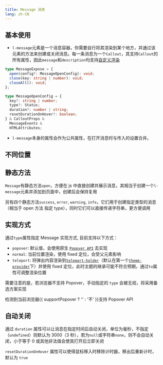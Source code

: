 ```yaml
---
title: Message 消息
lang: zh-CN
---
```


## 基本使用

- `l-message`元素是一个消息容器，你需要自行将其渲染到某个地方，并通过该元素的方法来创建或关闭消息。每一条消息为一个`Callout`，其支持`Callout`的所有属性，因此`message`和`description`均支持[自定义渲染](/components/custom-renderer/)

```ts
type MessageExpose = {
  open(config?: MessageOpenConfig): void;
  close(key: string | number): void;
  closeAll(): void;
};

type MessageOpenConfig = {
  key?: string | number;
  type?: Status;
  duration?: number | string;
  resetDurationOnHover?: boolean;
} & CalloutProps &
  MessageEvents &
  HTMLAttributes;
```

- `l-message`本身的属性会作为公共属性，在打开消息时与传入的设置合并。

<!-- @Code:basicUsage -->

## 不同位置

<!-- @Code:differentPlacements -->

## 静态方法

`Message`有静态方法`open`，方便在 js 中直接创建并展示消息，其相当于创建一个`l-message`元素并添加到页面中，创建后会保持复用

另有四个静态方法`success`, `error`, `warning`, `info`，它们用于创建指定类型的消息（相当于 open 方法 指定 type），同时它们可以直接传递字符串，更方便调用

<!-- @Code:staticMethods -->

## 实现方式

通过`type`属性指定 Message 实现方式, 目前支持以下方式：

- `popover`: 默认值，会使用原生 [`Popover API`](https://developer.mozilla.org/en-US/docs/Web/API/Popover_API) 去实现
- `normal`: 当前位置渲染，使用 fixed 定位，会受父元素影响
- `teleport`: 将弹出内容渲染到[`teleport-holder`](/components/teleport-holder/)（默认在第一个[`theme-provider`](/components/theme-provider/)下）并使用 fixed 定位，此时主题的继承可能不符合预期，通过`to`属性可调整渲染位置

需要注意的是，若浏览器不支持 Popover，手动指定的 `type` 会被无视，将采用备选方案实现

检测到当前浏览器{{ supportPopover ? '' : '不' }}支持 Popover API

<!-- @Code:otherTypes -->

## 自动关闭

通过 `duration` 属性可以让消息在指定时间后自动关闭，单位为毫秒，不指定（`undefined`）则默认为 3000（3 秒），若为`null`或字符串`none`，则不会自动关闭，小于等于 0 或其他非法值会使其打开后立即关闭

`resetDurationOnHover` 属性可以使得鼠标移入时移除计时器，移出后重新计时，默认为 `true`

<!-- @Code:duration -->

<script setup>
  import { supportPopover } from '@lun-web/utils';
</script>

<!--this file is copied from Chinese md, remove this comment to update it, or it will be overwritten on next build-->
